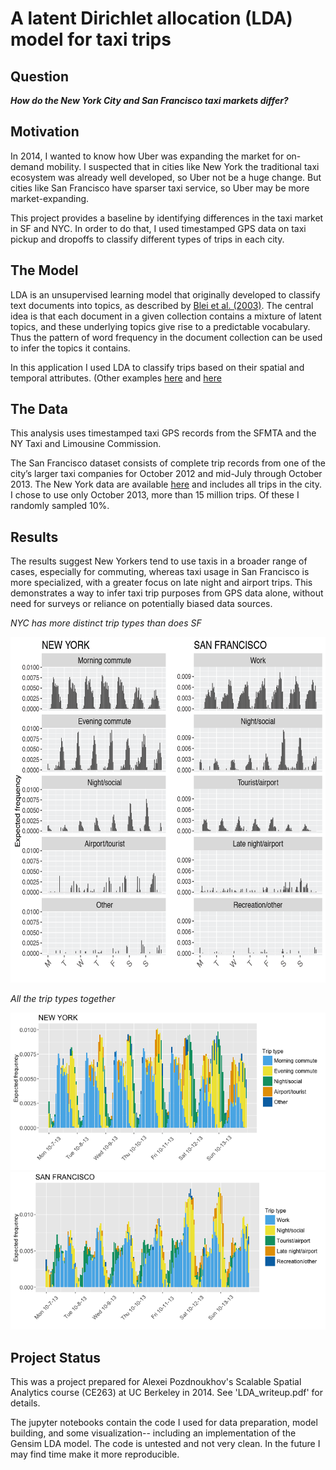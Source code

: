 
# A latent Dirichlet allocation (LDA) model for taxi trips

## Question
**_How do the New York City and San Francisco taxi markets differ?_**

## Motivation
In 2014, I wanted to know how Uber was expanding the market for on-demand mobility. I suspected that in cities like New York the traditional taxi ecosystem was already well developed, so Uber not be a huge change. But cities like San Francisco have sparser taxi service, so Uber may be more market-expanding. 

This project provides a baseline by identifying differences in the taxi market in SF and NYC. In order to do that, I used timestamped GPS data on taxi pickup and dropoffs to classify different types of trips in each city. 

## The Model

LDA is an unsupervised learning model that originally developed to classify text documents into topics, as described by [Blei et al. (2003)](http://www.jmlr.org/papers/v3/blei03a.html "Blei et al. (2003)"). The central idea is that each document in a given collection contains a mixture of latent topics, and these underlying topics give rise to a predictable vocabulary. Thus the pattern of word frequency in the document collection can be used to infer the topics it contains.

In this application I used LDA to classify trips based on their spatial and temporal attributes. (Other examples [here](https://hal.archives-ouvertes.fr/hal-01052951/ "Come et al.") and [here](http://dl.acm.org/citation.cfm?id=2424395 "Kling.")

## The Data
This analysis uses timestamped taxi GPS records from the SFMTA and the NY Taxi and Limousine Commission. 

The San Francisco dataset consists of complete trip records from one of the city’s larger taxi companies for October 2012 and mid-July through October 2013. The New York data are available [here](http://chriswhong.com/open-data/foil_nyc_taxi/ "taxi data") and includes all trips in the city. I chose to use only October 2013, more than 15 million trips. Of these I randomly sampled 10%. 

## Results
The results suggest New Yorkers tend to use taxis in a broader range of cases, especially for commuting, whereas taxi usage in San Francisco is more specialized, with a greater focus on late night and airport trips. This demonstrates a way to infer taxi trip purposes from GPS data alone, without need for surveys or reliance on potentially biased data sources.

*NYC has more distinct trip types than does SF*

<img src="images/facet-plots-both.png?raw=true" alt="facet-plot" width="624" height="553">

*All the trip types together*

<img src="images/nyc-colors-700x350.png?raw=true" alt="facet-plot">
<img src="images/sf-colors-700x350.png?raw=true" alt="facet-plot">



## Project Status
This was a project prepared for Alexei Pozdnoukhov's Scalable Spatial Analytics course (CE263) at UC Berkeley in 2014. See 'LDA_writeup.pdf' for details. 

The jupyter notebooks contain the code I used for data preparation, model building, and some visualization-- including an implementation of the Gensim LDA model. 
The code is untested and not very clean. In the future I may find time make it more reproducible. 

